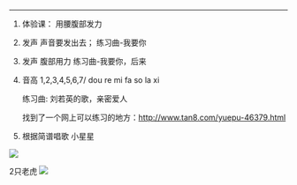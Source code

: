 ----------
1. 体验课： 用腰腹部发力
2. 发声
    声音要发出去；
    练习曲-我要你
3. 发声
    腹部用力
    练习曲-我要你，后来
4. 音高
   1,2,3,4,5,6,7/ dou re mi fa so la xi 
   
   练习曲: 刘若英的歌，亲密爱人
   
   找到了一个网上可以练习的地方：http://www.tan8.com/yuepu-46379.html

5. 根据简谱唱歌
小星星
   
![](http://s6.sinaimg.cn/bmiddle/41888e75t87bc55a95cf5&690)

2只老虎
![](http://www.qupu123.com/Public/Uploads/2014/08/12/253ea2fde73e65.png)
